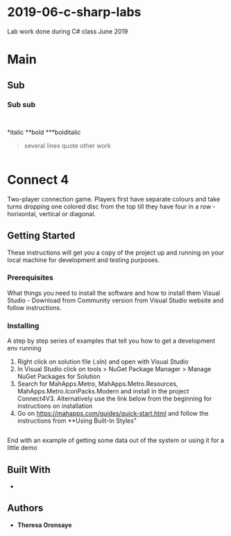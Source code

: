 # 2019-06-c-sharp-labs
Lab work done during C# class June 2019

# Main

## Sub

### Sub sub
```
```
```cs
```
*italic
**bold
***bolditalic
> several lines quote other work
<img src="">

# Connect 4

Two-player connection game. Players first have separate colours and take turns dropping one colored disc from the top till they have four in a row - horixontal, vertical or diagonal.

## Getting Started

These instructions will get you a copy of the project up and running on your local machine for development and testing purposes.

### Prerequisites

What things you need to install the software and how to install them
Visual Studio - Download from Community version from Visual Studio website and follow instructions.

### Installing

A step by step series of examples that tell you how to get a development env running
1. Right click on solution file (.sln) and open with Visual Studio
2. In Visual Studio click on tools > NuGet Package Manager > Manage NuGet Packages for Solution
3. Search for MahApps.Metro, MahApps.Metro.Resources, MahApps.Metro.IconPacks.Modern and install in the project Connect4V3. Alternatively use the link below from the beginning for instructions on installation
4. Go on https://mahapps.com/guides/quick-start.html and follow the instructions from **Using Built-In Styles"
```

```

End with an example of getting some data out of the system or using it for a little demo

## Built With

* 

## Authors

* **Theresa Oronsaye**

